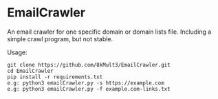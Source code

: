 # EmailCrawler
An email crawler for one specific domain or domain lists file. Including a simple crawl program, but not stable.

Usage:
```
git clone https://github.com/8kMult3/EmailCrawler.git
cd EmailCrawler
pip install -r requirements.txt
e.g: python3 emailCrawler.py -s https://example.com
e.g: python3 emailCrawler.py -f example.com-links.txt
```
